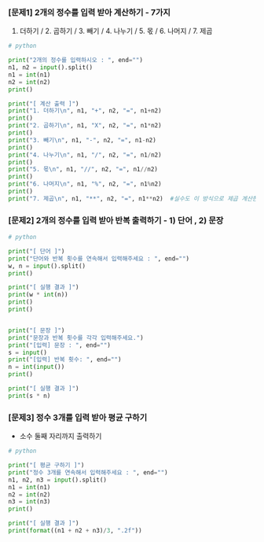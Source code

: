 ### [문제1] 2개의 정수를 입력 받아 계산하기 - 7가지 

1. 더하기  /  2. 곱하기  /  3. 빼기  /  4. 나누기  /  5. 몫  /  6. 나머지  /  7. 제곱

```python
# python

print("2개의 정수를 입력하시오 : ", end="")
n1, n2 = input().split()
n1 = int(n1)
n2 = int(n2)
print()

print("[ 계산 출력 ]")
print("1. 더하기\n", n1, "+", n2, "=", n1+n2)
print()
print("2. 곱하기\n", n1, "X", n2, "=", n1*n2)
print()
print("3. 빼기\n", n1, "-", n2, "=", n1-n2)
print()
print("4. 나누기\n", n1, "/", n2, "=", n1/n2)
print()
print("5. 몫\n", n1, "//", n2, "=", n1//n2)
print()
print("6. 나머지\n", n1, "%", n2, "=", n1%n2)
print()
print("7. 제곱\n", n1, "**", n2, "=", n1**n2)  #실수도 이 방식으로 제곱 계산한다
```









### [문제2]  2개의 정수를 입력 받아 반복 출력하기 - 1) 단어 , 2) 문장

```python
# python

print("[ 단어 ]")
print("단어와 반복 횟수를 연속해서 입력해주세요 : ", end="")
w, n = input().split()
print()

print("[ 실행 결과 ]")
print(w * int(n))
print()
print()


print("[ 문장 ]")
print("문장과 반복 횟수를 각각 입력해주세요.")
print("[입력] 문장 : ", end="")
s = input()
print("[입력] 반복 횟수: ", end="")
n = int(input())
print()

print("[ 실행 결과 ]")
print(s * n)
```









### [문제3] 정수 3개를 입력 받아 평균 구하기

* 소수 둘째 자리까지 출력하기

```python
# python

print("[ 평균 구하기 ]")
print("정수 3개를 연속해서 입력해주세요 : ", end="")
n1, n2, n3 = input().split()
n1 = int(n1)
n2 = int(n2)
n3 = int(n3)
print()

print("[ 실행 결과 ]")
print(format((n1 + n2 + n3)/3, ".2f"))
```

